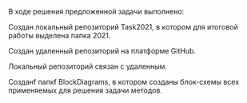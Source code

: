 В ходе решения предложенной задачи выполнено:

Создан локальный репозиторий Task2021, в котором для итоговой работы выделена папка 2021.

Создан удаленный репозиторий на платформе GitHub.

Локальный репозиторий связан с удаленным.

Созданf папкf BlockDiagrams, в котором созданы блок-схемы всех применяемых для решения задачи методов.